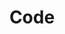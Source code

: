 ---
title: Code
tags:
icon: code
svg: '<svg xmlns="http://www.w3.org/2000/svg" width="24" height="24" fill="none" viewBox="0 0 24 24" stroke-width="1.5" stroke-linecap="round" stroke-linejoin="round" stroke="currentColor"><path stroke-width="1.38" d="m17.09 7.974.23.23c1.789 1.79 2.683 2.684 2.683 3.796 0 1.112-.894 2.007-2.683 3.796l-.23.23M13.876 5l-3.751 14M6.91 7.974l-.23.23C4.892 9.994 3.997 10.888 3.997 12c0 1.112.895 2.007 2.685 3.796l.23.23"/></svg>'
---